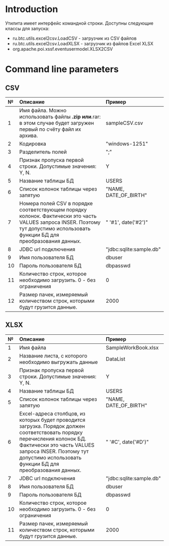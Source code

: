 # Introduction #
Утилита имеет интерфейс командной строки. Доступны следующие классы для запуска:
  * ru.btc.utils.excel2csv.LoadCSV - загрузчик из CSV файлов
  * ru.btc.utils.excel2csv.LoadXLSX - загрузчик из файлов Excel XLSX
  * org.apache.poi.xssf.eventusermodel.XLSX2CSV

# Сommand line parameters #
## CSV ##
| **№** | **Описание** | **Пример** |
|:------|:-------------|:-----------|
| 1     | Имя файла. Можно использовать файлы **.zip или**.rar: в этом случае будет загружен первый по счёту файл их архива. | sampleCSV.csv |
| 2     | Кодировка    | "windows-1251" |
| 3     | Разделитель полей | ";"        |
| 4     | Признак пропуска первой строки. Допустимые значения: Y, N. | Y          |
| 5     | Название таблицы БД | USERS      |
| 6     | Список колонок таблицы через запятую | "NAME, DATE\_OF\_BIRTH" |
| 7     | Номера полей CSV в порядке соответствующем порядку колонок. Фактически это часть VALUES запроса INSER. Поэтому тут допустимо использовать функции БД для преобразования данных. | " '#1', date('#2')" |
| 8     | JDBC url подключения | "jdbc:sqlite:sample.db" |
| 9     | Имя пользователя БД | dbuser     |
| 10    | Пароль пользователя БД | dbpasswd   |
| 11    | Количество строк, которое необходимо загрузить. 0 - без ограничения | 0          |
| 12    | Размер пачек, измеряемый количеством строк, которыми будут грузится данные.  | 2000       |

## XLSX ##
| **№** | **Описание** | **Пример** |
|:------|:-------------|:-----------|
| 1     | Имя файла    | SampleWorkBook.xlsx |
| 2     | Название листа, с которого необходимо выгружать данные | DataList   |
| 3     | Признак пропуска первой строки. Допустимые значения: Y, N. | Y          |
| 4     | Название таблицы БД | USERS      |
| 5     | Список колонок таблицы через запятую | "NAME, DATE\_OF\_BIRTH" |
| 6     | Excel-адреса столбцов, из которых будет проводится загрузка. Порядок должен соответствовать порядку перечисления колонок БД. Фактически это часть VALUES запроса INSER. Поэтому тут допустимо использовать функции БД для преобразования данных. | " '#C', date('#D')" |
| 7     | JDBC url подключения | "jdbc:sqlite:sample.db" |
| 8     | Имя пользователя БД | dbuser     |
| 9     | Пароль пользователя БД | dbpasswd   |
| 10    | Количество строк, которое необходимо загрузить. 0 - без ограничения | 0          |
| 11    | Размер пачек, измеряемый количеством строк, которыми будут грузится данные.  | 2000       |